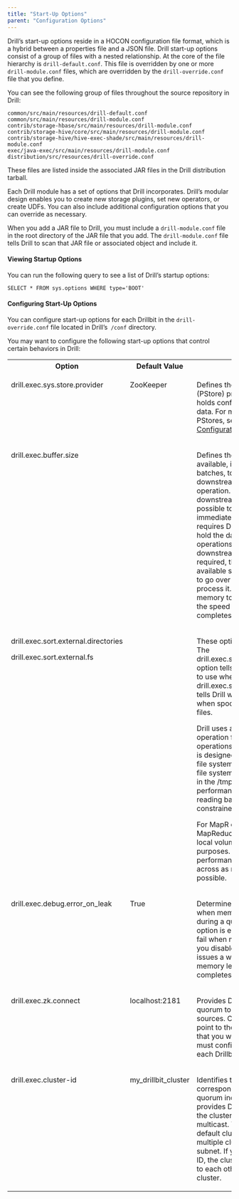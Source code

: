 ```yaml
---
title: "Start-Up Options"
parent: "Configuration Options"
---
```

Drill’s start-up options reside in a HOCON configuration file format, which is
a hybrid between a properties file and a JSON file. Drill start-up options
consist of a group of files with a nested relationship. At the core of the
file hierarchy is `drill-default.conf`. This file is overridden by one or more
`drill-module.conf` files, which are overridden by the `drill-override.conf`
file that you define.

You can see the following group of files throughout the source repository in
Drill:

	common/src/main/resources/drill-default.conf
	common/src/main/resources/drill-module.conf
	contrib/storage-hbase/src/main/resources/drill-module.conf
	contrib/storage-hive/core/src/main/resources/drill-module.conf
	contrib/storage-hive/hive-exec-shade/src/main/resources/drill-module.conf
	exec/java-exec/src/main/resources/drill-module.conf
	distribution/src/resources/drill-override.conf

These files are listed inside the associated JAR files in the Drill
distribution tarball.

Each Drill module has a set of options that Drill incorporates. Drill’s
modular design enables you to create new storage plugins, set new operators,
or create UDFs. You can also include additional configuration options that you
can override as necessary.

When you add a JAR file to Drill, you must include a `drill-module.conf` file
in the root directory of the JAR file that you add. The `drill-module.conf`
file tells Drill to scan that JAR file or associated object and include it.

#### Viewing Startup Options

You can run the following query to see a list of Drill’s startup options:

    SELECT * FROM sys.options WHERE type='BOOT'

#### Configuring Start-Up Options

You can configure start-up options for each Drillbit in the `drill-
override.conf` file located in Drill’s` /conf` directory.

You may want to configure the following start-up options that control certain
behaviors in Drill:

<div class="table-wrap"><table class="confluenceTable"><tbody><tr><th class="confluenceTh">Option</th><th class="confluenceTh">Default Value</th><th class="confluenceTh">Description</th></tr><tr><td valign="top" class="confluenceTd"><p>drill.exec.sys.store.provider</p></td><td valign="top" class="confluenceTd"><p>ZooKeeper</p></td><td valign="top" class="confluenceTd"><p>Defines the persistent storage (PStore) provider. The PStore holds configuration and profile data. For more information about PStores, see <a href="https://cwiki.apache.org/confluence/display/DRILL/Persistent+Configuration+Storage" rel="nofollow">Persistent Configuration Storage</a>.</p></td></tr><tr><td valign="top" class="confluenceTd"><p>drill.exec.buffer.size</p></td><td valign="top" class="confluenceTd"><p> </p></td><td valign="top" class="confluenceTd"><p>Defines the amount of memory available, in terms of record batches, to hold data on the downstream side of an operation. Drill pushes data downstream as quickly as possible to make data immediately available. This requires Drill to use memory to hold the data pending operations. When data on a downstream operation is required, that data is immediately available so Drill does not have to go over the network to process it. Providing more memory to this option increases the speed at which Drill completes a query.</p></td></tr><tr><td valign="top" class="confluenceTd"><p>drill.exec.sort.external.directories</p><p>drill.exec.sort.external.fs</p></td><td valign="top" class="confluenceTd"><p> </p></td><td valign="top" class="confluenceTd"><p>These options control spooling. The drill.exec.sort.external.directories option tells Drill which directory to use when spooling. The drill.exec.sort.external.fs option tells Drill which file system to use when spooling beyond memory files. <span style="line-height: 1.4285715;background-color: transparent;"> </span></p><p>Drill uses a spool and sort operation for beyond memory operations. The sorting operation is designed to spool to a Hadoop file system. The default Hadoop file system is a local file system in the /tmp directory. Spooling performance (both writing and reading back from it) is constrained by the file system. <span style="line-height: 1.4285715;background-color: transparent;"> </span></p><p>For MapR clusters, use MapReduce volumes or set up local volumes to use for spooling purposes. Volumes improve performance and stripe data across as many disks as possible.</p></td></tr><tr><td valign="top" colspan="1" class="confluenceTd"><p>drill.exec.debug.error_on_leak</p></td><td valign="top" colspan="1" class="confluenceTd"><p>True</p></td><td valign="top" colspan="1" class="confluenceTd"><p>Determines how Drill behaves when memory leaks occur during a query. By default, this option is enabled so that queries fail when memory leaks occur. If you disable the option, Drill issues a warning when a memory leak occurs and completes the query.</p></td></tr><tr><td valign="top" colspan="1" class="confluenceTd"><p>drill.exec.zk.connect</p></td><td valign="top" colspan="1" class="confluenceTd"><p>localhost:2181</p></td><td valign="top" colspan="1" class="confluenceTd"><p>Provides Drill with the ZooKeeper quorum to use to connect to data sources. Change this setting to point to the ZooKeeper quorum that you want Drill to use. You must configure this option on each Drillbit node.</p></td></tr><tr><td valign="top" colspan="1" class="confluenceTd"><p>drill.exec.cluster-id</p></td><td valign="top" colspan="1" class="confluenceTd"><p>my_drillbit_cluster</p></td><td valign="top" colspan="1" class="confluenceTd"><p>Identifies the cluster that corresponds with the ZooKeeper quorum indicated. It also provides Drill with the name of the cluster used during UDP multicast. You must change the default cluster-id if there are multiple clusters on the same subnet. If you do not change the ID, the clusters will try to connect to each other to create one cluster.</p></td></tr></tbody></table></div>

